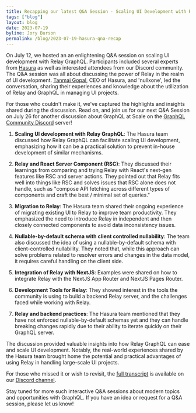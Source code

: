 ```yaml
---
title: Recapping our latest Q&A Session - Scaling UI Development with Relay GraphQL
tags: ["blog"]
layout: blog
date: 2023-07-19
byline: Jory Burson
permalink: /blog/2023-07-19-hasura-qna-recap
---
```


On July 12, we hosted an an enlightening Q&A session on scaling UI development with Relay GraphQL. Participants included several experts from [Hasura](https://hasura.io/) as well as interested attendees from our Discord community. The Q&A session was all about discussing the power of Relay in the realm of UI development. [Tanmai Gopal](https://www.linkedin.com/in/tanmaig/), CEO of Hasura, and 'nullxone', led the conversation, sharing their experiences and knowledge about the utilization of Relay and GraphQL in managing UI projects.

For those who couldn't make it, we've captured the highlights and insights shared during the discussion. Read on, and join us for our next Q&A Session on July 26 for another discussion about GraphQL at Scale on the [GraphQL Community Discord](https://discord.graphql.org) server!

1. **Scaling UI development with Relay GraphQL**: The Hasura team discussed how Relay GraphQL can facilitate scaling UI development, emphasizing how it can be a practical solution to prevent in-house development of similar mechanisms. 

2. **Relay and React Server Component (RSC)**: They discussed their learnings from comparing and trying Relay with React's next-gen features like RSC and server actions. They pointed out that Relay fits well into things like RSC and solves issues that RSC alone does not handle, such as "compose API fetching across different types of components and craft the best / minimal set of queries."

3. **Migration to Relay**: The Hasura team shared their ongoing experience of migrating existing UI to Relay to improve team productivity. They emphasized the need to introduce Relay in independent and then closely connected components to avoid data inconsistency issues.

4. **Nullable-by-default schema with client controlled nullability**: The team also discussed the idea of using a nullable-by-default schema with client-controlled nullability. They noted that, while this approach can solve problems related to resolver errors and changes in the data model, it requires careful handling on the client side.

5. **Integration of Relay with NextJS**: Examples were shared on how to integrate Relay with the NextJS App Router and NextJS Pages Router.

6. **Development Tools for Relay**: They showed interest in the tools the community is using to build a backend Relay server, and the challenges faced while working with Relay.

7. **Relay and backend practices**: The Hasura team mentioned that they have not enforced nullable-by-default schemas yet and they can handle breaking changes rapidly due to their ability to iterate quickly on their GraphQL server.

The discussion provided valuable insights into how Relay GraphQL can ease and scale UI development. Notably, the real-world experiences shared by the Hasura team brought home the potential and practical advantages of using Relay in handling large-scale UI projects. 

For those who missed it or wish to revisit, the [full transcript](https://discord.com/channels/625400653321076807/1098318659727921275/1128737562412974211) is available on our [Discord channel](https://discord.graphql.org).

Stay tuned for more such interactive Q&A sessions about modern topics and opportunities with GraphQL. If you have an idea or request for a Q&A session, please let us know! 
